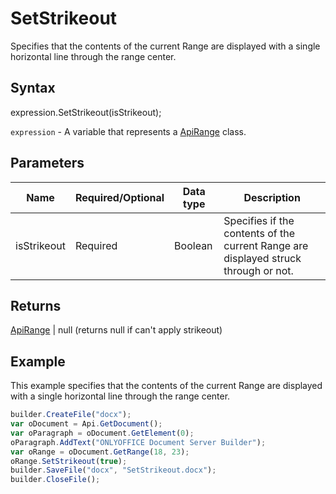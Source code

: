 # SetStrikeout

Specifies that the contents of the current Range are displayed with a single horizontal line through the range center.

## Syntax

expression.SetStrikeout(isStrikeout);

`expression` - A variable that represents a [ApiRange](../ApiRange.md) class.

## Parameters

| **Name** | **Required/Optional** | **Data type** | **Description** |
| ------------- | ------------- | ------------- | ------------- |
| isStrikeout | Required | Boolean | Specifies if the contents of the current Range are displayed struck through or not. |

## Returns

[ApiRange](../ApiRange.md) &#124; null (returns null if can't apply strikeout)

## Example

This example specifies that the contents of the current Range are displayed with a single horizontal line through the range center.

```javascript
builder.CreateFile("docx");
var oDocument = Api.GetDocument();
var oParagraph = oDocument.GetElement(0);
oParagraph.AddText("ONLYOFFICE Document Server Builder");
var oRange = oDocument.GetRange(18, 23);
oRange.SetStrikeout(true);
builder.SaveFile("docx", "SetStrikeout.docx");
builder.CloseFile();
```